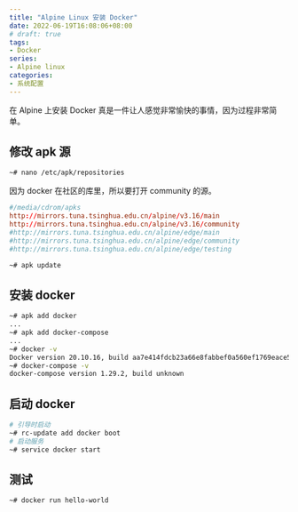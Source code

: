 ```yaml
---
title: "Alpine Linux 安装 Docker"
date: 2022-06-19T16:08:06+08:00
# draft: true
tags:
- Docker
series:
- Alpine linux
categories:
- 系统配置
---
```


在 Alpine 上安装 Docker 真是一件让人感觉非常愉快的事情，因为过程非常简单。

## 修改 apk 源

```bash
~# nano /etc/apk/repositories
```

因为 docker 在社区的库里，所以要打开 community 的源。

```conf
#/media/cdrom/apks
http://mirrors.tuna.tsinghua.edu.cn/alpine/v3.16/main
http://mirrors.tuna.tsinghua.edu.cn/alpine/v3.16/community
#http://mirrors.tuna.tsinghua.edu.cn/alpine/edge/main
#http://mirrors.tuna.tsinghua.edu.cn/alpine/edge/community
#http://mirrors.tuna.tsinghua.edu.cn/alpine/edge/testing

```

```bash
~# apk update

```

## 安装 docker

```bash
~# apk add docker
...
~# apk add docker-compose
...
~# docker -v
Docker version 20.10.16, build aa7e414fdcb23a66e8fabbef0a560ef1769eace5
~# docker-compose -v
docker-compose version 1.29.2, build unknown
```

## 启动 docker

```bash
# 引导时启动
~# rc-update add docker boot
# 启动服务
~# service docker start
```

## 测试

```bash
~# docker run hello-world
```
